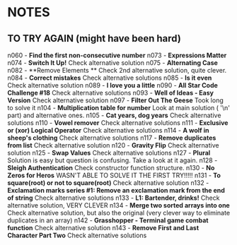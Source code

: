 # NOTES

## TO TRY AGAIN (might have been hard)

n060 - **Find the first non-consecutive number**
n073 - **Expressions Matter**
n074 - **Switch It Up!** Check alternative solution
n075 - **Alternating Case**
n082 - **Remove Elements ** Check 2nd alternative solution, quite clever.
n084 - **Correct mistakes** Check alternative solutions
n085 - **Is it even** Check alternative solution
n089 - **I love you a little**
n090 - **All Star Code Challenge #18** Check alternative solutions
n093 - **Well of Ideas - Easy Version** Check alternative solution
n097 - **Filter Out The Geese** Took long to solve it
n104 - **Multiplication table for number** Look at main solution ( '\n' part) and alternative ones.
n105 - **Cat years, dog years** Check alternative solutions
n110 - **Vowel remover** Check alternative solutions
n111 - **Exclusive or (xor) Logical Operator** Check alternative solutions
n114 - **A wolf in sheep's clothing** Check alternative solutions
n117 - **Remove duplicates from list** Check alternative solution
n120 - **Gravity Flip** Check alternative solution
n125 - **Swap Values** Check alternative solutions
n127 - **Plural** Solution is easy but question is confusing. Take a look at it again.
n128 - **Sleigh Authentication** Check constructor function structure.
n130 - **No Zeros for Heros** WASN'T ABLE TO SOLVE IT THE FIRST TRY!!!!!
n131 - **To square(root) or not to square(root)** Check alternative solution
n132 - **Exclamation marks series #1: Remove an exclamation mark from the end of string** Check alternative solutions
n133 - **L1: Bartender, drinks!** Check alternative solution, VERY CLEVER
n134 - **Merge two sorted arrays into one** Check alternative solution, but also the original (very clever way to eliminate duplicates in an array)
n142 - **Grasshopper - Terminal game combat function** Check alternative solution
n143 - **Remove First and Last Character Part Two** Check alternative solutions
